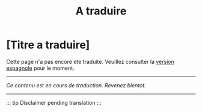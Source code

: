 ﻿---
title: [A traduire]
---

<!-- TODO: translation missing - French version -->

# [Titre a traduire]

Cette page n'a pas encore ete traduite. Veuillez consulter la [version espagnole](/es/busqueda-ayuda) pour le moment.

---

*Ce contenu est en cours de traduction. Revenez bientot.*

---

::: tip
Disclaimer pending translation
:::
